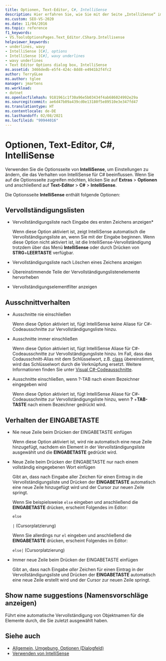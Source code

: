 ```yaml
---
title: Optionen, Text-Editor, C#, IntelliSense
description: Hier erfahren Sie, wie Sie mit der Seite „IntelliSense“ im C#-Abschnitt die Einstellungen bearbeiten, die das Verhalten von IntelliSense für C# beeinflussen.
ms.custom: SEO-VS-2020
ms.date: 11/04/2016
ms.topic: reference
f1_keywords:
- VS.ToolsOptionsPages.Text_Editor.CSharp.Intellisense
helpviewer_keywords:
- underlines, wavy
- IntelliSense [C#], options
- IntelliSense [C#], wavy underlines
- wavy underlines
- Text Editor Options dialog box, IntelliSense
ms.assetid: 3466dedb-e5f4-424c-8dd8-e4941b2f4fc2
author: TerryGLee
ms.author: tglee
manager: jmartens
ms.workload:
- dotnet
ms.openlocfilehash: 9181961c1f30a96e5b03434f4ab686024992e29a
ms.sourcegitcommit: ae6d47b09a439cd0e13180f5e89510e3e347fd47
ms.translationtype: HT
ms.contentlocale: de-DE
ms.lasthandoff: 02/08/2021
ms.locfileid: "99944016"
---
```

# <a name="options-text-editor-c-intellisense"></a>Optionen, Text-Editor, C#, IntelliSense

Verwenden Sie die Optionsseite von **IntelliSense**, um Einstellungen zu ändern, die das Verhalten von IntelliSense für C# beeinflussen. Wenn Sie auf die Optionsseite zugreifen möchten, klicken Sie auf **Extras** > **Optionen** und anschließend auf **Text-Editor** > **C#**  > **IntelliSense**.

Die Optionsseite **IntelliSense** enthält folgende Optionen:

## <a name="completion-lists"></a>Vervollständigungslisten

- Vervollständigungsliste nach Eingabe des ersten Zeichens anzeigen*

   Wenn diese Option aktiviert ist, zeigt IntelliSense automatisch die Vervollständigungsliste an, wenn Sie mit der Eingabe beginnen. Wenn diese Option nicht aktiviert ist, ist die IntelliSense-Vervollständigung trotzdem über das Menü **IntelliSense** oder durch Drücken von **STRG**+**LEERTASTE** verfügbar.

- Vervollständigungsliste nach Löschen eines Zeichens anzeigen

- Übereinstimmende Teile der Vervollständigungslistenelemente hervorheben

- Vervollständigungselementfilter anzeigen

## <a name="snippets-behavior"></a>Ausschnittverhalten

- Ausschnitte nie einschließen

   Wenn diese Option aktiviert ist, fügt IntelliSense keine Aliase für C#-Codeausschnitte zur Vervollständigungsliste hinzu.

- Ausschnitte immer einschließen

   Wenn diese Option aktiviert ist, fügt IntelliSense Aliase für C#-Codeausschnitte zur Vervollständigungsliste hinzu. Im Fall, dass das Codausschnitt-Alias mit dem Schlüsselwort, z.B. [class](/dotnet/csharp/language-reference/keywords/class) übereinstimmt, wird das Schlüsselwort durch die Verknüpfung ersetzt. Weitere Informationen finden Sie unter [Visual C#-Codeausschnitte](../../ide/visual-csharp-code-snippets.md).

- Ausschnitte einschließen, wenn ?-TAB nach einem Bezeichner eingegeben wird

   Wenn diese Option aktiviert ist, fügt IntelliSense Aliase für C#-Codeausschnitte zur Vervollständigungsliste hinzu, wenn **?** +**TAB-TASTE** nach einem Bezeichner gedrückt wird.

## <a name="enter-key-behavior"></a>Verhalten der EINGABETASTE

- Nie neue Zeile beim Drücken der EINGABETASTE einfügen

   Wenn diese Option aktiviert ist, wird nie automatisch eine neue Zeile hinzugefügt, nachdem ein Element in der Vervollständigungsliste ausgewählt und die **EINGABETASTE** gedrückt wird.

- Neue Zeile beim Drücken der EINGABETASTE nur nach einem vollständig eingegebenen Wort einfügen

   Gibt an, dass nach Eingabe aller Zeichen für einen Eintrag in die Vervollständigungsliste und Drücken der **EINGABETASTE** automatisch eine neue Zeile hinzugefügt wird und der Cursor zur neuen Zeile springt.

   Wenn Sie beispielsweise `else` eingeben und anschließend die **EINGABETASTE** drücken, erscheint Folgendes im Editor:

   `else`

   `|` (Cursorplatzierung)

   Wenn Sie allerdings nur `el` eingeben und anschließend die **EINGABETASTE** drücken, erscheint Folgendes im Editor:

   `else|` (Cursorplatzierung)

- Immer neue Zeile beim Drücken der EINGABETASTE einfügen

   Gibt an, dass nach Eingabe *aller* Zeichen für einen Eintrag in der Vervollständigungsliste und Drücken der **EINGABETASTE** automatisch eine neue Zeile erstellt wird und der Cursor zur neuen Zeile springt.

## <a name="show-name-suggestions"></a>Show name suggestions (Namensvorschläge anzeigen)

Führt eine automatische Vervollständigung von Objektnamen für die Elemente durch, die Sie zuletzt ausgewählt haben.

## <a name="see-also"></a>Siehe auch

- [Allgemein, Umgebung, Optionen (Dialogfeld)](../../ide/reference/general-environment-options-dialog-box.md)
- [Verwenden von IntelliSense](../../ide/using-intellisense.md)
